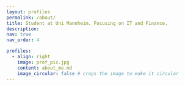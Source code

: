 ```yaml
---
layout: profiles
permalink: /about/
title: Student at Uni Mannheim. Focusing on IT and Finance.
description: 
nav: true
nav_order: 4

profiles:
  - align: right
    image: prof_pic.jpg
    content: about_me.md
    image_circular: false # crops the image to make it circular
---
```



